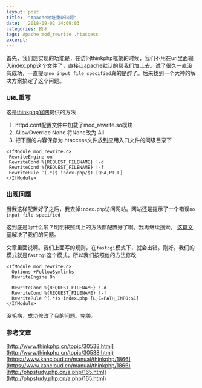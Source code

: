 ```yaml
---
layout: post
title:  "Apache地址重新问题"
date:   2018-09-02 14:09:03
categories: 技术
tags: Apache mod_rewrite .htaccess
excerpt: 
---
```


首先，我们想实现的功能是，在访问thinkphp框架的时候，我们不用在url里面输入index.php这个文件了，直接让apache默认的帮我们加上去。试了很久一直没有成功，一直提示`no input file specified`真的是醉了。后来找到一个大神的解决方案搞定了这个问题。




### URL重写
这是[thinkphp官网](https://www.kancloud.cn/manual/thinkphp/1866)提供的方法

1. httpd.conf配置文件中加载了mod_rewrite.so模块
2. AllowOverride None 将None改为 All
3. 把下面的内容保存为.htaccess文件放到应用入口文件的同级目录下

```
<IfModule mod_rewrite.c>
 RewriteEngine on
 RewriteCond %{REQUEST_FILENAME} !-d
 RewriteCond %{REQUEST_FILENAME} !-f
 RewriteRule ^(.*)$ index.php/$1 [QSA,PT,L]
</IfModule>
```

### 出现问题
当我这样配置好了之后，我去掉`index.php`访问网站。网站还是提示了一个错误`no input file specified`

这到底是为什么啦？明明按照网上的方法都配置好了啊。我再继续搜索。
[这篇文章](http://phpstudy.php.cn/a.php/165.html)解决了我们的问题。

文章里面说啊。我们上面写的规则，在`fastcgi`模式下，就会出错。刚好。我们的模式就是`fastcgi`这个模式。所以我们按照他的方法修改

```
<IfModule mod_rewrite.c>
  Options +FollowSymlinks
  RewriteEngine On

  RewriteCond %{REQUEST_FILENAME} !-d
  RewriteCond %{REQUEST_FILENAME} !-f
  RewriteRule ^(.*)$ index.php [L,E=PATH_INFO:$1]
</IfModule>
```
没毛病，成功修改了我的问题。完美。

### 参考文章
[http://www.thinkphp.cn/topic/30538.html](http://www.thinkphp.cn/topic/30538.html)
[https://www.kancloud.cn/manual/thinkphp/1866](https://www.kancloud.cn/manual/thinkphp/1866)
[http://phpstudy.php.cn/a.php/165.html](http://phpstudy.php.cn/a.php/165.html)